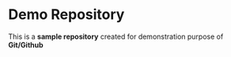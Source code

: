 # Demo Repository
This is a **sample repository** created for demonstration purpose of **Git/Github**
